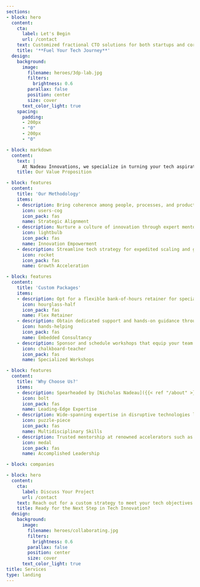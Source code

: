```yaml
---
sections:
- block: hero
  content:
    cta:
      label: Let's Begin
      url: /contact
    text: Customized fractional CTO solutions for both startups and corporate initiatives.
    title: '**Fuel Your Tech Journey**'
  design:
    background:
      image:
        filename: heroes/3dp-lab.jpg
        filters:
          brightness: 0.6
        parallax: false
        position: center
        size: cover
      text_color_light: true
    spacing:
      padding:
      - 200px
      - "0"
      - 200px
      - "0"

- block: markdown
  content:
    text: |
      At Nadeau Innovations, we specialize in turning your tech aspirations into reality. Through tailored fractional CTO services, we offer strategic counsel to navigate complex challenges in tech innovation, all while focusing on the three crucial pillars: people, process, and product.
    title: Our Value Proposition

- block: features
  content:
    title: 'Our Methodology'
    items:
    - description: Bring coherence among people, processes, and product for exceptional outcomes.
      icon: users-cog
      icon_pack: fas
      name: Strategic Alignment
    - description: Nurture a culture of innovation through expert mentorship, uplifting team capabilities.
      icon: lightbulb
      icon_pack: fas
      name: Innovation Empowerment
    - description: Streamline tech strategy for expedited scaling and growth.
      icon: rocket
      icon_pack: fas
      name: Growth Acceleration

- block: features
  content:
    title: 'Custom Packages'
    items:
    - description: Opt for a flexible bank-of-hours retainer for specialized, on-demand support.
      icon: hourglass-half
      icon_pack: fas
      name: Flex Retainer
    - description: Obtain dedicated support and hands-on guidance through hourly rates.
      icon: hands-helping
      icon_pack: fas
      name: Embedded Consultancy
    - description: Sponsor and schedule workshops that equip your team with actionable insights into emerging technologies.
      icon: chalkboard-teacher
      icon_pack: fas
      name: Specialized Workshops

- block: features
  content:
    title: 'Why Choose Us?'
    items:
    - description: Spearheaded by [Nicholas Nadeau]({{< ref "/about" >}}), boasting rich experience in hardware and software innovations.
      icon: bolt
      icon_pack: fas
      name: Leading-Edge Expertise
    - description: Wide-spanning expertise in disruptive technologies like AI and robotics.
      icon: puzzle-piece
      icon_pack: fas
      name: Multidisciplinary Skills
    - description: Trusted mentorship at renowned accelerators such as [Next AI](https://www.nextcanada.com/next-ai), [Techstars](https://www.techstars.com), and [Creative Destruction Lab](https://creativedestructionlab.com/locations/montreal).
      icon: medal
      icon_pack: fas
      name: Accomplished Leadership

- block: companies

- block: hero
  content:
    cta:
      label: Discuss Your Project
      url: /contact
    text: Reach out for a custom strategy to meet your tech objectives.
    title: Ready for the Next Step in Tech Innovation?
  design:
    background:
      image:
        filename: heroes/collaborating.jpg
        filters:
          brightness: 0.6
        parallax: false
        position: center
        size: cover
      text_color_light: true
title: Services
type: landing
---
```

